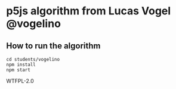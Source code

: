 # p5js algorithm from Lucas Vogel @vogelino

## How to run the algorithm
```
cd students/vogelino
npm install
npm start
```

WTFPL-2.0
